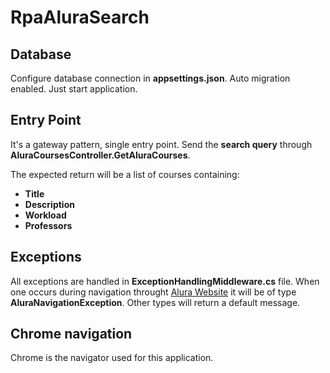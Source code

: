 # RpaAluraSearch

## Database

Configure database connection in **appsettings.json**. 
Auto migration enabled. 
Just start application.

## Entry Point

It's a gateway pattern, single entry point.
Send the **search query** through **AluraCoursesController.GetAluraCourses**.

The expected return will be a list of courses containing:
 - **Title** 
 - **Description** 
 - **Workload**
 - **Professors**
 
 ## Exceptions
 
 All exceptions are handled in **ExceptionHandlingMiddleware.cs** file. 
 When one occurs during navigation throught [Alura Website](https://www.alura.com.br/) it will be of type **AluraNavigationException**.
 Other types will return a default message.
 
 ## Chrome navigation
 
 Chrome is the navigator used for this application.
